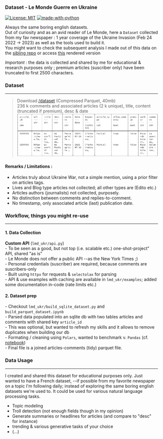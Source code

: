 ### Dataset - Le Monde Guerre en Ukraine
[![License: MIT](https://img.shields.io/badge/License-MIT-yellow.svg)](https://opensource.org/licenses/MIT)
[![made-with-python](https://img.shields.io/badge/Made%20with-Python-1f425f.svg)](https://www.python.org/)


Always the same boring english datasets.<br>
Out of curiosity and as an avid reader of Le Monde, here a `Dataset` collected from my fav newspaper :  1 year coverage of the Ukraine Invasion (Feb 24 2022 -> 2023) as well as the tools used to build it.<br>
You might want to check the subsequent analysis I made out of this data on the [sibling repo](https://github.com/matthieuvion/lmd_viz) or access [this](https://matthieuvion.github.io/lmd_viz/) rendered version

*Important* : the data is collected and shared by me for educational & research purposes only ; premium articles (suscriber only) have been truncated to first 2500 characters.


### Dataset
---
> Download [/dataset](https://github.com/matthieuvion/lmd_ukr/tree/main/dataset) (Compressed Parquet, 40mb) <br>
> 236 k comments and associated articles (2 k unique), title, content (truncated if premium), desc & date <br>
![dataset structure](https://github.com/matthieuvion/lmd_ukr/blob/main/dataset/cols_overview.png?raw=True "dataset structure")




#### Remarks / Limitations :
- Articles truly about Ukraine War, not a simple mention, using a prior filter on articles tags.
- Lives and Blog type articles not collected; all other types are (Edito etc.)
- Articles authors (journalists) not collected, purposely.
- No distinction between comments and replies-to-comment.
- No timestamp, only associated article (last) publication date.


### Workflow, things you might re-use
---

#### 1. Data Collection
**Custom API** (`lmd_ukr/api.py`)<br>
\- To be seen as a good, but not top (i.e. scalable etc.) one-shot-project" API, shared "as is" <br>
\- Le Monde does not offer a public API --as the New York Times ;) <br>
\- Personal credentials (suscriber) are required, because comments are suscribers-only <br>
\- Built using `httpx` for requests & `selectolax` for parsing <br>
\- API & use examples with caching are available in `lmd_ukr/examples`; added some documentation in-code (rate limits etc.) <br>



#### 2. Dataset prep
\- Checkout `lmd_ukr/build_sqlite_dataset.py` and `build_parquet_dataset.ipynb` <br>
\- Parsed data populated into an sqlite db with two tables articles and comments with shared key `article_id` <br>
\- This was optional, but wanted to refresh my skills and it allows to remove duplicates when building our db <br>
\- Formating / cleaning using `Polars`, wanted to benchmark v. `Pandas` (cf. [notebook](https://github.com/matthieuvion/lmd_ukr/blob/main/lmd_ukr/build_parquet_dataset.ipynb)) <br>
\- Final file is a joined articles-comments (tidy) parquet file. <br>



### Data Usage
---

I created and shared this dataset for educational purposes only. Just wanted to have a French dataset, --if possible from my favorite newspaper on a topic I'm following daily; instead of exploring the same boring english datasets we're used to.
It could be used for various natural language processing tasks.

- Topic modeling
- Troll detection (not enough fields though in my opinion)
- Generate summaries or headlines for articles (and compare to "desc" for instance)
- trending & various generative tasks of your choice
- (...)
